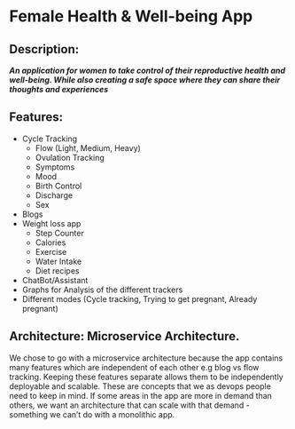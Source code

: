 # Female Health & Well-being App

## Description:
***An application for women to take control of their reproductive health and well-being. While also creating a safe space where they can share their thoughts and experiences***

## Features:
* Cycle Tracking
  * Flow (Light, Medium, Heavy)
  * Ovulation Tracking
  * Symptoms
  * Mood
  * Birth Control
  * Discharge
  * Sex
* Blogs
* Weight loss app
  * Step Counter
  * Calories
  * Exercise
  * Water Intake
  * Diet recipes
* ChatBot/Assistant
* Graphs for Analysis of the different trackers
* Different modes (Cycle tracking, Trying to get pregnant, Already pregnant)

## Architecture: Microservice Architecture.
We chose to go with a microservice architecture because the app contains many features which are independent of each other e.g blog vs flow tracking. Keeping these features separate allows them to be independently deployable and scalable. These are concepts that we as devops people need to keep in mind. If some areas in the app are more in demand than others, we want an architecture that can scale with that demand - something we can’t do with a monolithic app.
